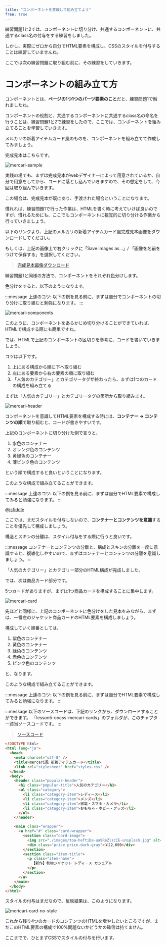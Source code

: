 ```yaml
---
title: "コンポーネントを意識して組み立てよう"
free: true
---
```


練習問題1と2では、コンポーネントに切り分け、共通するコンポーネントに、共通するclass名の付与をする練習をしました。

しかし、実際にゼロから自分でHTML要素を構成し、CSSのスタイルを付与することは練習していませんね。

ここでは次の練習問題に取り組む前に、その練習をしていきます。

# コンポーネントの組み立て方

コンポーネントとは、**ページの1つ1つのパーツ要素のこと**だと、練習問題1で触れましたね。

コンポーネントの役割と、共通するコンポーネントに共通するclass名の命名を行うことは、練習問題1と2で練習をしたので、ここでは、コンポーネントを組み立てることを学習していきます。

メルカリの新着アイテムカード風のものを、コンポーネントを組み立てて作成してみましょう。

完成見本はこちらです。

![mercari-sample](https://storage.googleapis.com/zenn-user-upload/jqadu1160ejoc9vy9kjn6g8y5up0)

実践の場でも、まずは完成見本がwebデザイナーによって用意されているか、自分で用意をしてから、コードに落とし込んでいきますので、その想定をして、今回は取り組んでいきます。

この場合は、完成見本が既にあり、手渡された場合ということになります。

慣れれば、練習問題1で行った作業は、HTMLを書く時に考えていけば良いのですが、慣れるためにも、ここでもコンポーネントに視覚的に切り分ける作業から行っていきましょう。

以下のリンクより、上記のメルカリの新着アイテムカード風完成見本画像をダウンロードしてください。

もしくは、上記の画像上で右クリックに「Save images as...」/ 「画像を名前をつけて保存する」を選択してください。

> [完成見本画像ダウンロード](https://github.com/schabibi1/zenn-book-challenges/blob/main/lesson5-oocss-mercari/mercari-sample.png)

練習問題1と同様の方法で、コンポーネントをそれぞれ色分けします。

色分けをすると、以下のようになります。

:::message
上達のコツ:
以下の例を見る前に、まずは自分でコンポーネントの切り分けに取り組むと勉強になります。
:::

![mercari-components](https://storage.googleapis.com/zenn-user-upload/tzy9hu9xuxmp5hdox5qh9wn3rxbe)

このように、コンポーネントをあらかじめ切り分けることができていれば、HTMLで構成する際にも簡単ですね。

では、HTMLで上記のコンポーネントの区切りを参考に、コードを書いていきましょう。

コツは以下です。

1. 上にある構成から順に下へ取り組む
2. 左にある要素から右の要素の順に取り組む
3. 「人気のカテゴリー」とカテゴリータグが終わったら、まずは1つのカードの構成を組み立てる

まずは「人気のカテゴリー」とカテゴリータグの箇所から取り組みます。

![mercari-header](https://storage.googleapis.com/zenn-user-upload/ynlpyvoryv4c9iwdr4fdv5ctn077)

コンポーネントを意識してHTML要素を構成する時には、**コンテナー → コンテンツの順**で取り組むと、コードが書きやすいです。

上記のコンポーネントに切り分けた例で言うと、

1. 水色のコンテナー
2. オレンジ色のコンテンツ
3. 黄緑色のコンテナー
4. 薄ピンク色のコンテンツ

という順で構成すると良いということになります。

このような構成で組み立てることができます。

:::message
上達のコツ:
以下の例を見る前に、まずは自分でHTML要素で構成してみると勉強になります。
:::

@[jsfiddle](https://jsfiddle.net/arisa_dev/v8kqyz6L/1/)

ここでは、まだスタイルを付与しないので、**コンテナーとコンテンツを意識**することを優先して構成しましょう。

構造とスキンの分離は、スタイル付与をする際に行うと良いです。

:::message
コンテナーとコンテンツの分離と、構成とスキンの分離を一度に意識すると、複雑化しやすいので、まずはコンテナーとコンテンツの分離を意識しましょう。
:::

「人気のカテゴリー」とカテゴリー部分のHTML構成が完成しました。

では、次は商品カード部分です。

5つカードがありますが、まずは1つ商品カードを構成することに集中します。

![mercari-card](https://storage.googleapis.com/zenn-user-upload/drtjjootc1jje1d9pijxo247qk0q)

先ほどと同様に、上記のコンポーネントに色分けをした見本をみながら、まずは、一番左のジャケット商品カードのHTML要素を構成しましょう。

構成していく順番としては、

1. 紫色のコンテナー
2. 黄色のコンテナー
3. 緑色のコンテンツ
4. 赤色のコンテンツ
5. ピンク色のコンテンツ

と、なります。

このような構成で組み立てることができます。

:::message
上達のコツ:
以下の例を見る前に、まずは自分でHTML要素で構成してみると勉強になります。
:::

:::message
以下のソースコードは、下記のリンクから、ダウンロードすることができます。
「lesson5-oocss-mercari-cards」のフォルダが、このチャプター該当ソースコードです。
:::

> [ソースコード](https://github.com/schabibi1/zenn-book-challenges)

```html
<!DOCTYPE html>
<html lang="ja">
  <head>
    <meta charset="utf-8" />
    <title>mercari風 新着アイテムカード</title>
    <link rel="stylesheet" href="styles.css" />
  </head>
  <body>
    <header class="popular-header">
      <h1 class="popular-title">人気のカテゴリー</h1>
      <ul class="category">
        <li class="category-item">レディース</li>
        <li class="category-item">メンズ</li>
        <li class="category-item">家電・スマホ・カメラ</li>
        <li class="category-item">おもちゃ・ホビー・グッズ</li>
      </ul>
    </header>

    <main class="wrapper">
      <a href="#" class="card-wrapper">
        <section class="card-image">
          <img src="./images/toa-heftiba-ua9ReZlzcIE-unsplash.jpg" alt="item-image" />
          <div class="price price-dark-gray">￥22,000</div>
        </section>
        <section class="item-title">
          <p class="item-name">
            【新作】秋物ジャケット レディース カジュアル
          </p>
        </section>
      </a>
    </main>
  </body>
</html>
```

スタイルの付与はまだなので、反映結果は、このようになります。

![mericari-card-no-style](https://storage.googleapis.com/zenn-user-upload/3n4od1gmsz7u9z7yojqgae2xhuay)

これから残り4つのカードのコンテンツのHTMLを増やしたいところですが、まだこのHTML要素の構成で100%問題ないかどうかの確信は持てません。

ここまでで、ひとまずCSSでスタイルの付与を行います。